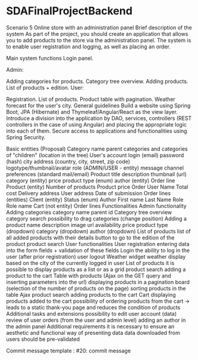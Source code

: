 # SDAFinalProjectBackend

Scenario 5
Online store with an administration panel
Brief description of the system
As part of the project, you should create an application that allows you to add products to the store via the administration panel. The system is to enable user registration and logging, as well as placing an order.

Main system functions
Login panel.

Admin:

Adding categories for products.
Category tree overview.
Adding products.
List of products + edition.
User:

Registration.
List of products.
Product table with pagination.
Weather forecast for the user's city.
General guidelines
Build a website using Spring Boot, JPA (Hibernate) and Thymeleaf/Angular/React as the view layer. Introduce a division into the application by DAO, services, controllers (REST controllers in the case of using Angular) and placing the appropriate logic into each of them. Secure access to applications and functionalities using Spring Security.

Basic entities (Proposal)
Category
name
parent categories and categories of "children" (location in the tree)
User's account
login (email)
password (hash)
city
address (country, city, street, zip code)
logotype/thumbnail/avatar
role (ADMIN/USER - entity)
message channel preferences (standard mail/email)
Product
title
description
thumbnail (url)
category (entity)
price
product type (enum)
author (entity)
Order line
Product (entity)
Number of products
Product price
Order
User Name
Total cost
Delivery address
User address
Date of submission
Order lines (entities)
Client (entity)
Status (enum)
Author
First name
Last Name
Role
Role name
Cart (not entity)
Order lines
Functionalities
Admin functionality
Adding categories
category name
parent id
Category tree overview
category search
possibility to drag categories (change position)
Adding a product
name
description
image url
availability
price
product type (dropdown)
category (dropdown)
author (dropdown)
List of products
list of all added products with their details
button to go to the edition of the product
product search
User functionalities
User registration
entering data into the form fields + validation of these fields
Login
the ability to log in the user (after prior registration)
user logout
Weather widget
weather display based on the city of the currently logged in user
List of products
it is possible to display products as a list or as a grid
product search
adding a product to the cart
Table with products (Ajax on the GET query and inserting parameters into the url)
displaying products in a pagination board (selection of the number of products on the page)
sorting products in the table
Ajax product search
adding products to the cart
Cart
displaying products added to the cart
possibility of ordering products from the cart -> leads to a static thank-you page and reduces the condition of products
Additional tasks and extensions
possibility to edit user account (data)
review of user orders (from the user and admin level)
adding an author in the admin panel
Additional requirements
it is necessary to ensure an aesthetic and functional way of presenting data
data downloaded from users should be pre-validated


Commit message template : #20: commit message